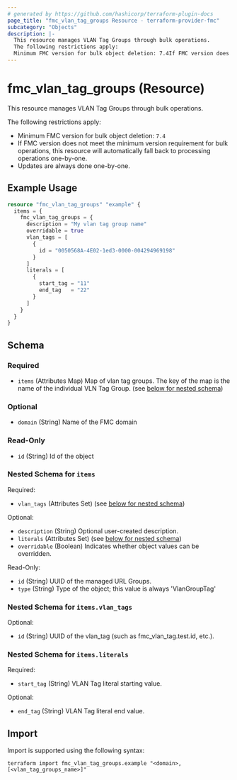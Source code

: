 ```yaml
---
# generated by https://github.com/hashicorp/terraform-plugin-docs
page_title: "fmc_vlan_tag_groups Resource - terraform-provider-fmc"
subcategory: "Objects"
description: |-
  This resource manages VLAN Tag Groups through bulk operations.
  The following restrictions apply:
  Minimum FMC version for bulk object deletion: 7.4If FMC version does not meet the minimum version requirement for bulk operations, this resource will automatically fall back to processing operations one-by-one.Updates are always done one-by-one.
---
```


# fmc_vlan_tag_groups (Resource)

This resource manages VLAN Tag Groups through bulk operations.

The following restrictions apply:
  - Minimum FMC version for bulk object deletion: `7.4`
  - If FMC version does not meet the minimum version requirement for bulk operations, this resource will automatically fall back to processing operations one-by-one.
  - Updates are always done one-by-one.

## Example Usage

```terraform
resource "fmc_vlan_tag_groups" "example" {
  items = {
    fmc_vlan_tag_groups = {
      description = "My vlan tag group name"
      overridable = true
      vlan_tags = [
        {
          id = "0050568A-4E02-1ed3-0000-004294969198"
        }
      ]
      literals = [
        {
          start_tag = "11"
          end_tag   = "22"
        }
      ]
    }
  }
}
```

<!-- schema generated by tfplugindocs -->
## Schema

### Required

- `items` (Attributes Map) Map of vlan tag groups. The key of the map is the name of the individual VLN Tag Group. (see [below for nested schema](#nestedatt--items))

### Optional

- `domain` (String) Name of the FMC domain

### Read-Only

- `id` (String) Id of the object

<a id="nestedatt--items"></a>
### Nested Schema for `items`

Required:

- `vlan_tags` (Attributes Set) (see [below for nested schema](#nestedatt--items--vlan_tags))

Optional:

- `description` (String) Optional user-created description.
- `literals` (Attributes Set) (see [below for nested schema](#nestedatt--items--literals))
- `overridable` (Boolean) Indicates whether object values can be overridden.

Read-Only:

- `id` (String) UUID of the managed URL Groups.
- `type` (String) Type of the object; this value is always 'VlanGroupTag'

<a id="nestedatt--items--vlan_tags"></a>
### Nested Schema for `items.vlan_tags`

Optional:

- `id` (String) UUID of the vlan_tag (such as fmc_vlan_tag.test.id, etc.).


<a id="nestedatt--items--literals"></a>
### Nested Schema for `items.literals`

Required:

- `start_tag` (String) VLAN Tag literal starting value.

Optional:

- `end_tag` (String) VLAN Tag literal end value.

## Import

Import is supported using the following syntax:

```shell
terraform import fmc_vlan_tag_groups.example "<domain>,[<vlan_tag_groups_name>]"
```
